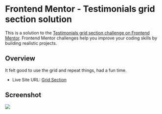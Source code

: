 # Frontend Mentor - Testimonials grid section solution

This is a solution to the [Testimonials grid section challenge on Frontend Mentor](https://www.frontendmentor.io/challenges/testimonials-grid-section-Nnw6J7Un7). Frontend Mentor challenges help you improve your coding skills by building realistic projects. 

## Overview

It felt good to use the grid and repeat things, had a fun time.

- Live Site URL: [Grid Section](https://frontend-challange-chefberke.netlify.app/challange-4/)

## Screenshot

<img src="https://cdn.discordapp.com/attachments/931947911963635822/1147519667431297074/Screenshot_2023-09-02_at_16.12.52.png"/>
